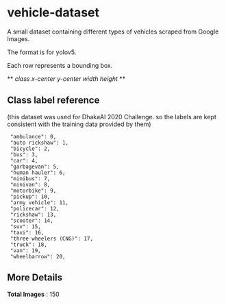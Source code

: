 # vehicle-dataset
A small dataset containing different types of vehicles scraped from Google Images.

The format is for yolov5.

Each row represents a bounding box.

** *class x-center y-center width height* **

## Class label reference 

(this dataset was used for DhakaAI 2020 Challenge. so the 
labels are kept consistent with the training data provided by them)

     "ambulance": 0,
     "auto rickshaw": 1,
     "bicycle": 2,
     "bus": 3,
     "car": 4,
     "garbagevan": 5,
     "human hauler": 6,
     "minibus": 7,
     "minivan": 8,
     "motorbike": 9,
     "pickup": 10,
     "army vehicle": 11,
     "policecar": 12,
     "rickshaw": 13,
     "scooter": 14,
     "suv": 15,
     "taxi": 16,
     "three wheelers (CNG)": 17,
     "truck": 18,
     "van": 19,
     "wheelbarrow": 20,

## More Details
**Total Images** : 150
